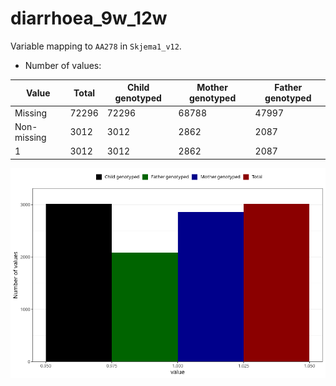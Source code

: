 # diarrhoea_9w_12w
Variable mapping to `AA278` in `Skjema1_v12`.
- Number of values:

| Value | Total | Child genotyped | Mother genotyped | Father genotyped |
| ----- | ----- | --------------- | ---------------- | ---------------- |
| Missing | 72296 | 72296 | 68788 | 47997 |
| Non-missing | 3012 | 3012 | 2862 | 2087 |
| 1 | 3012 | 3012 | 2862 | 2087 |



![](diarrhoea_9w_12w_n.png)



